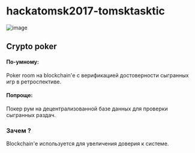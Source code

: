 # hackatomsk2017-tomsktasktic
<p> <img src="https://github.com/samsheff/hackatomsk2017-tomsktasktic/blob/master/img/khakatonlogo12.png" alt="image"> 
<h2> Crypto poker</h2></p> 
<div>
  <h4>По-умному:</h4> Poker room на blockchain'е с верификацией достоверности сыгранных игр в ретроспективе.
  <h4>Попроще:</h4>Покер рум на децентрализованной базе данных для проверки сыгранных раздач.
 </div>
<h3>Зачем ?</h3>
Blockchain'е используется для увеличения доверия к системе. 
